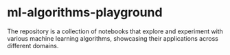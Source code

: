 # ml-algorithms-playground
The repository is a collection of notebooks that explore and experiment with various machine learning algorithms, showcasing their applications across different domains.
